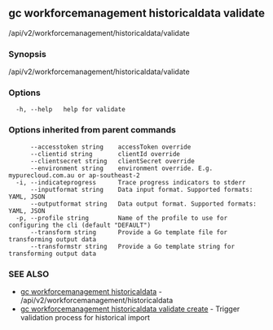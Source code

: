 ## gc workforcemanagement historicaldata validate

/api/v2/workforcemanagement/historicaldata/validate

### Synopsis

/api/v2/workforcemanagement/historicaldata/validate

### Options

```
  -h, --help   help for validate
```

### Options inherited from parent commands

```
      --accesstoken string    accessToken override
      --clientid string       clientId override
      --clientsecret string   clientSecret override
      --environment string    environment override. E.g. mypurecloud.com.au or ap-southeast-2
  -i, --indicateprogress      Trace progress indicators to stderr
      --inputformat string    Data input format. Supported formats: YAML, JSON
      --outputformat string   Data output format. Supported formats: YAML, JSON
  -p, --profile string        Name of the profile to use for configuring the cli (default "DEFAULT")
      --transform string      Provide a Go template file for transforming output data
      --transformstr string   Provide a Go template string for transforming output data
```

### SEE ALSO

* [gc workforcemanagement historicaldata](gc_workforcemanagement_historicaldata.html)	 - /api/v2/workforcemanagement/historicaldata
* [gc workforcemanagement historicaldata validate create](gc_workforcemanagement_historicaldata_validate_create.html)	 - Trigger validation process for historical import


